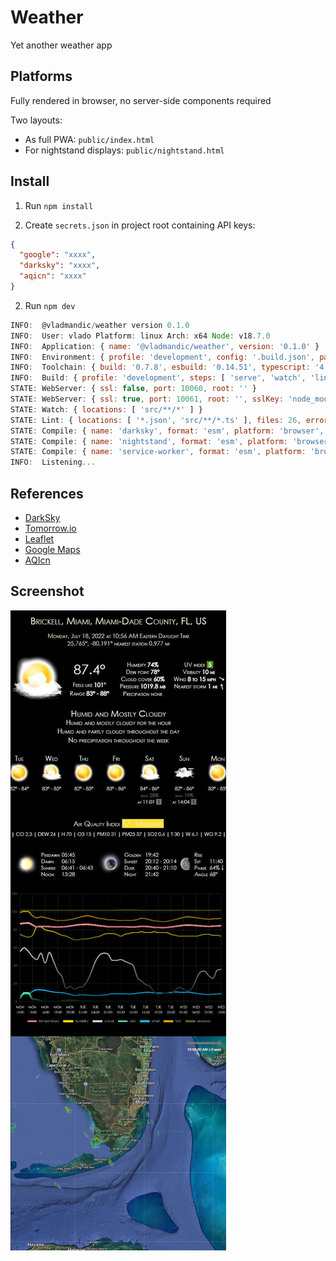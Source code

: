 # Weather

Yet another weather app

## Platforms

Fully rendered in browser, no server-side components required

Two layouts:
- As full PWA: `public/index.html`
- For nightstand displays: `public/nightstand.html`

## Install

1. Run `npm install`

2. Create `secrets.json` in project root containing API keys:

```json
{
  "google": "xxxx",
  "darksky": "xxxx",
  "aqicn": "xxxx"
}
```

2. Run `npm dev`

```js
INFO:  @vladmandic/weather version 0.1.0
INFO:  User: vlado Platform: linux Arch: x64 Node: v18.7.0
INFO:  Application: { name: '@vladmandic/weather', version: '0.1.0' }
INFO:  Environment: { profile: 'development', config: '.build.json', package: 'package.json', tsconfig: true, eslintrc: true, git: true }
INFO:  Toolchain: { build: '0.7.8', esbuild: '0.14.51', typescript: '4.7.4', typedoc: '0.23.9', eslint: '8.20.0' }
INFO:  Build: { profile: 'development', steps: [ 'serve', 'watch', 'lint', 'compile' ] }
STATE: WebServer: { ssl: false, port: 10060, root: '' }
STATE: WebServer: { ssl: true, port: 10061, root: '', sslKey: 'node_modules/@vladmandic/build/cert/https.key', sslCrt: 'node_modules/@vladmandic/build/cert/https.crt' }
STATE: Watch: { locations: [ 'src/**/*' ] }
STATE: Lint: { locations: [ '*.json', 'src/**/*.ts' ], files: 26, errors: 0, warnings: 0 }
STATE: Compile: { name: 'darksky', format: 'esm', platform: 'browser', input: 'src/darksky.ts', output: 'public/darksky.js', files: 21, inputBytes: 77870, outputBytes: 465595 }
STATE: Compile: { name: 'nightstand', format: 'esm', platform: 'browser', input: 'src/nightstand.ts', output: 'public/nightstand.js', files: 17, inputBytes: 70703, outputBytes: 460132 }
STATE: Compile: { name: 'service-worker', format: 'esm', platform: 'browser', input: 'src/pwa-serviceworker.ts', output: 'public/pwa-serviceworker.js', files: 1, inputBytes: 3828, outputBytes: 1476 }
INFO:  Listening...
```

## References

- [DarkSky](https://darksky.net/dev/docs)
- [Tomorrow.io](https://docs.tomorrow.io/reference/welcome)
- [Leaflet](https://leafletjs.com/reference.html)
- [Google Maps](https://developers.google.com/maps/documentation/geocoding/requests-geocoding)
- [AQIcn](https://aqicn.org/json-api/doc/)

## Screenshot

![screenshot](assets/screenshot.jpg)
